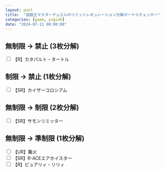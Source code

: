 ```yaml
---
layout: post
title:  "遊戯王マスターデュエルのリミットレギュレーション分解ボーナスチェッカー"
categories: [game, yugioh]
date: "2024-07-11 00:00:00"
---
```


<link href="https://cdn.jsdelivr.net/npm/bootstrap@5.3.2/dist/css/bootstrap.min.css" rel="stylesheet" integrity="sha384-T3c6CoIi6uLrA9TneNEoa7RxnatzjcDSCmG1MXxSR1GAsXEV/Dwwykc2MPK8M2HN" crossorigin="anonymous">

## 無制限 → 禁止 (3枚分解)

<div class="row pb-4">
<input type="checkbox" class="btn-check" id="カタパルト・タートル" autocomplete="off">
<label class="btn btn-outline-secondary" for="カタパルト・タートル">【R】カタパルト・タートル</label><br>
</div>

## 制限 → 禁止 (1枚分解)

<div class="row pb-4">
<input type="checkbox" class="btn-check" id="カイザーコロシアム" autocomplete="off">
<label class="btn btn-outline-secondary" for="カイザーコロシアム">【SR】カイザーコロシアム</label><br>
</div>

## 無制限 → 制限 (2枚分解)

<div class="row pb-4">
<input type="checkbox" class="btn-check" id="サモンリミッター" autocomplete="off">
<label class="btn btn-outline-secondary" for="サモンリミッター">【SR】サモンリミッター</label><br>
</div>

## 無制限 → 準制限 (1枚分解)

<div class="row pb-4">
<input type="checkbox" class="btn-check" id="篝火" autocomplete="off">
<label class="btn btn-outline-secondary" for="篝火">【UR】篝火</label><br>
<input type="checkbox" class="btn-check" id="R-ACEエアホイスター" autocomplete="off">
<label class="btn btn-outline-secondary" for="R-ACEエアホイスター">【SR】R-ACEエアホイスター</label><br>
<input type="checkbox" class="btn-check" id="ピュアリィ・リリィ" autocomplete="off">
<label class="btn btn-outline-secondary" for="ピュアリィ・リリィ">【R】ピュアリィ・リリィ</label><br>
</div>

<script src="https://cdn.jsdelivr.net/npm/bootstrap@5.3.2/dist/js/bootstrap.bundle.min.js" integrity="sha384-C6RzsynM9kWDrMNeT87bh95OGNyZPhcTNXj1NW7RuBCsyN/o0jlpcV8Qyq46cDfL" crossorigin="anonymous"></script>

